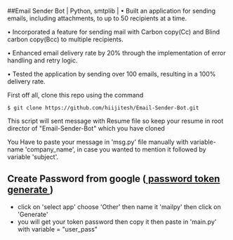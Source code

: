 
##Email Sender Bot | Python, smtplib | 
• Built an application for sending emails, including attachments, to up to 50 recipients at a time.

• Incorporated a feature for sending mail with Carbon copy(Cc) and Blind carbon copy(Bcc) to multiple
recipients.

• Enhanced email delivery rate by 20% through the implementation of error handling and retry logic.

• Tested the application by sending over 100 emails, resulting in a 100% delivery rate.

First off all, clone this repo using the command
```
$ git clone https://github.com/hiijitesh/Email-Sender-Bot.git
```
<p>This script will sent message with Resume file so keep your resume in root director of "Email-Sender-Bot" which you have cloned </p>
<p> You Have to paste your message in 'msg.py' file manually with variable-name 'company_name', in case you wanted to mention it followed by variable 'subject'.</p>

## Create Password from google (<a href = "https://support.google.com/mail/answer/185833?hl=en-GB"> password token generate </a>)

- click on 'select app' choose 'Other' then name it 'mailpy' then click on 'Generate'
- you will get your token password then copy it then paste in 'main.py' with variable = "user_pass"
